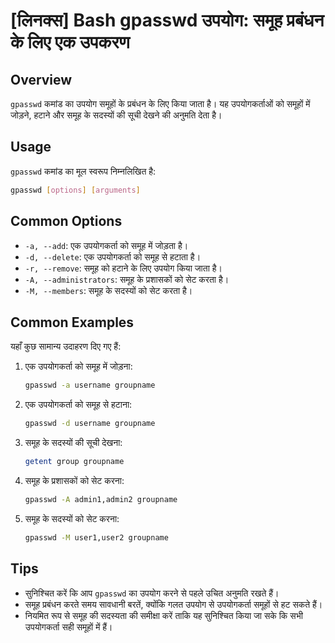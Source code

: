 # [लिनक्स] Bash gpasswd उपयोग: समूह प्रबंधन के लिए एक उपकरण

## Overview
`gpasswd` कमांड का उपयोग समूहों के प्रबंधन के लिए किया जाता है। यह उपयोगकर्ताओं को समूहों में जोड़ने, हटाने और समूह के सदस्यों की सूची देखने की अनुमति देता है। 

## Usage
`gpasswd` कमांड का मूल स्वरूप निम्नलिखित है:

```bash
gpasswd [options] [arguments]
```

## Common Options
- `-a, --add`: एक उपयोगकर्ता को समूह में जोड़ता है।
- `-d, --delete`: एक उपयोगकर्ता को समूह से हटाता है।
- `-r, --remove`: समूह को हटाने के लिए उपयोग किया जाता है।
- `-A, --administrators`: समूह के प्रशासकों को सेट करता है।
- `-M, --members`: समूह के सदस्यों को सेट करता है।

## Common Examples
यहाँ कुछ सामान्य उदाहरण दिए गए हैं:

1. एक उपयोगकर्ता को समूह में जोड़ना:
   ```bash
   gpasswd -a username groupname
   ```

2. एक उपयोगकर्ता को समूह से हटाना:
   ```bash
   gpasswd -d username groupname
   ```

3. समूह के सदस्यों की सूची देखना:
   ```bash
   getent group groupname
   ```

4. समूह के प्रशासकों को सेट करना:
   ```bash
   gpasswd -A admin1,admin2 groupname
   ```

5. समूह के सदस्यों को सेट करना:
   ```bash
   gpasswd -M user1,user2 groupname
   ```

## Tips
- सुनिश्चित करें कि आप `gpasswd` का उपयोग करने से पहले उचित अनुमति रखते हैं।
- समूह प्रबंधन करते समय सावधानी बरतें, क्योंकि गलत उपयोग से उपयोगकर्ता समूहों से हट सकते हैं।
- नियमित रूप से समूह की सदस्यता की समीक्षा करें ताकि यह सुनिश्चित किया जा सके कि सभी उपयोगकर्ता सही समूहों में हैं।